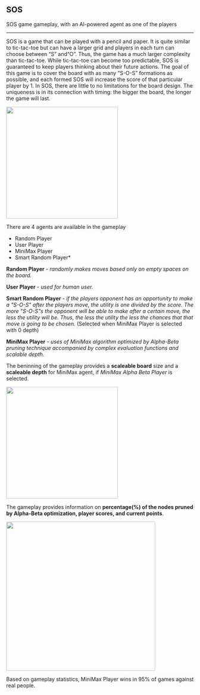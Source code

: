 ## SOS

SOS game gameplay, with an AI-powered agent as one of the players

----------

SOS is a game that can be played with a pencil and paper. It is quite similar to tic-tac-toe but can have a larger grid and players in each turn can choose between “S” and“O”. Thus, the game has a much larger complexity than tic-tac-toe. While tic-tac-toe can become too predictable, SOS is guaranteed to keep players thinking about their future actions. The goal of this game is to cover the board with as many “S-O-S” formations as possible, and each formed SOS will increase the score of that particular player by 1. In SOS, there are little to no limitations for the board design. The uniqueness is in its connection with timing: the bigger the board, the longer the game will last.


<img src="SOS_game.png" style="height: 300px">

There are 4 agents are available in the gameplay
* Random Player
* User Player
* MiniMax Player
* Smart Random Player*

**Random Player** - *randomly makes moves based only on empty spaces on the board.*

**User Player** - *used for human user.*

**Smart Random Player** - *if the players opponent has an opportunity to make a "S-O-S" after the players move, the utility is one divided by the score. The more "S-O-S"s the opponent will be able to make after a certain move, the less the utility will be. Thus, the less the utility the less the chances that that move is going to be chosen.*  (Selected when MiniMax Player is selected with 0 depth)

**MiniMax Player** - *uses of MiniMax algorithm optimized by Alpha-Beta pruning technique accompanied by complex evaluation functions and scalable depth.*

The beninning of the gameplay provides a **scaleable board** size and a **scaleable depth** for MiniMax agent, if *MiniMax Alpha Beta Player* is selected.

<img src="sos_start.png" style="height: 300px">

The gameplay provides information on **percentage(%) of the nodes pruned by Alpha-Beta optimization, player scores, and current points**.

<img src="sos-demo.png" style="height: 400px">

Based on gameplay statistics, MiniMax Player wins in 95% of games against real people.


